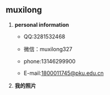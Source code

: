 ## muxilong ##

1. **personal information**

   - QQ:3281532468
   
   - 微信：muxilong327
   
   - phone:13146299900
   
   - E-mail:1800011745@pku.edu.cn

2. **我的照片**





